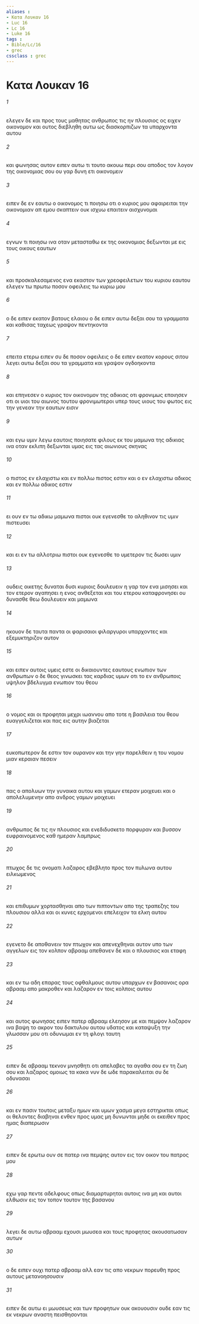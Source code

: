 ```yaml
---
aliases : 
- Κατα Λουκαν 16
- Luc 16
- Lc 16
- Luke 16
tags : 
- Bible/Lc/16
- grec
cssclass : grec
---
```


# Κατα Λουκαν 16

###### 1
ελεγεν δε και προς τους μαθητας ανθρωπος τις ην πλουσιος ος ειχεν οικονομον και ουτος διεβληθη αυτω ως διασκορπιζων τα υπαρχοντα αυτου
###### 2
και φωνησας αυτον ειπεν αυτω τι τουτο ακουω περι σου αποδος τον λογον της οικονομιας σου ου γαρ δυνη ετι οικονομειν
###### 3
ειπεν δε εν εαυτω ο οικονομος τι ποιησω οτι ο κυριος μου αφαιρειται την οικονομιαν απ εμου σκαπτειν ουκ ισχυω επαιτειν αισχυνομαι
###### 4
εγνων τι ποιησω ινα οταν μετασταθω εκ της οικονομιας δεξωνται με εις τους οικους εαυτων
###### 5
και προσκαλεσαμενος ενα εκαστον των χρεοφειλετων του κυριου εαυτου ελεγεν τω πρωτω ποσον οφειλεις τω κυριω μου
###### 6
ο δε ειπεν εκατον βατους ελαιου ο δε ειπεν αυτω δεξαι σου τα γραμματα και καθισας ταχεως γραψον πεντηκοντα
###### 7
επειτα ετερω ειπεν συ δε ποσον οφειλεις ο δε ειπεν εκατον κορους σιτου λεγει αυτω δεξαι σου τα γραμματα και γραψον ογδοηκοντα
###### 8
και επηνεσεν ο κυριος τον οικονομον της αδικιας οτι φρονιμως εποιησεν οτι οι υιοι του αιωνος τουτου φρονιμωτεροι υπερ τους υιους του φωτος εις την γενεαν την εαυτων εισιν
###### 9
και εγω υμιν λεγω εαυτοις ποιησατε φιλους εκ του μαμωνα της αδικιας ινα οταν εκλιπη δεξωνται υμας εις τας αιωνιους σκηνας
###### 10
ο πιστος εν ελαχιστω και εν πολλω πιστος εστιν και ο εν ελαχιστω αδικος και εν πολλω αδικος εστιν
###### 11
ει ουν εν τω αδικω μαμωνα πιστοι ουκ εγενεσθε το αληθινον τις υμιν πιστευσει
###### 12
και ει εν τω αλλοτριω πιστοι ουκ εγενεσθε το υμετερον τις δωσει υμιν
###### 13
ουδεις οικετης δυναται δυσι κυριοις δουλευειν η γαρ τον ενα μισησει και τον ετερον αγαπησει η ενος ανθεξεται και του ετερου καταφρονησει ου δυνασθε θεω δουλευειν και μαμωνα
###### 14
ηκουον δε ταυτα παντα οι φαρισαιοι φιλαργυροι υπαρχοντες και εξεμυκτηριζον αυτον
###### 15
και ειπεν αυτοις υμεις εστε οι δικαιουντες εαυτους ενωπιον των ανθρωπων ο δε θεος γινωσκει τας καρδιας υμων οτι το εν ανθρωποις υψηλον βδελυγμα ενωπιον του θεου
###### 16
ο νομος και οι προφηται μεχρι ιωαννου απο τοτε η βασιλεια του θεου ευαγγελιζεται και πας εις αυτην βιαζεται
###### 17
ευκοπωτερον δε εστιν τον ουρανον και την γην παρελθειν η του νομου μιαν κεραιαν πεσειν
###### 18
πας ο απολυων την γυναικα αυτου και γαμων ετεραν μοιχευει και ο απολελυμενην απο ανδρος γαμων μοιχευει
###### 19
ανθρωπος δε τις ην πλουσιος και ενεδιδυσκετο πορφυραν και βυσσον ευφραινομενος καθ ημεραν λαμπρως
###### 20
πτωχος δε τις ονοματι λαζαρος εβεβλητο προς τον πυλωνα αυτου ειλκωμενος
###### 21
και επιθυμων χορτασθηναι απο των πιπτοντων απο της τραπεζης του πλουσιου αλλα και οι κυνες ερχομενοι επελειχον τα ελκη αυτου
###### 22
εγενετο δε αποθανειν τον πτωχον και απενεχθηναι αυτον υπο των αγγελων εις τον κολπον αβρααμ απεθανεν δε και ο πλουσιος και εταφη
###### 23
και εν τω αδη επαρας τους οφθαλμους αυτου υπαρχων εν βασανοις ορα αβρααμ απο μακροθεν και λαζαρον εν τοις κολποις αυτου
###### 24
και αυτος φωνησας ειπεν πατερ αβρααμ ελεησον με και πεμψον λαζαρον ινα βαψη το ακρον του δακτυλου αυτου υδατος και καταψυξη την γλωσσαν μου οτι οδυνωμαι εν τη φλογι ταυτη
###### 25
ειπεν δε αβρααμ τεκνον μνησθητι οτι απελαβες τα αγαθα σου εν τη ζωη σου και λαζαρος ομοιως τα κακα νυν δε ωδε παρακαλειται συ δε οδυνασαι
###### 26
και εν πασιν τουτοις μεταξυ ημων και υμων χασμα μεγα εστηρικται οπως οι θελοντες διαβηναι ενθεν προς υμας μη δυνωνται μηδε οι εκειθεν προς ημας διαπερωσιν
###### 27
ειπεν δε ερωτω ουν σε πατερ ινα πεμψης αυτον εις τον οικον του πατρος μου
###### 28
εχω γαρ πεντε αδελφους οπως διαμαρτυρηται αυτοις ινα μη και αυτοι ελθωσιν εις τον τοπον τουτον της βασανου
###### 29
λεγει δε αυτω αβρααμ εχουσι μωυσεα και τους προφητας ακουσατωσαν αυτων
###### 30
ο δε ειπεν ουχι πατερ αβρααμ αλλ εαν τις απο νεκρων πορευθη προς αυτους μετανοησουσιν
###### 31
ειπεν δε αυτω ει μωυσεως και των προφητων ουκ ακουουσιν ουδε εαν τις εκ νεκρων αναστη πεισθησονται
